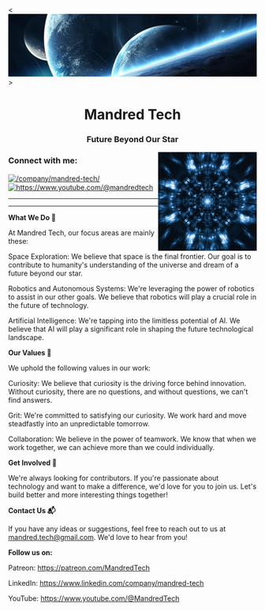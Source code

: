 <![Header](profile/banner.png)>
<h1 align="center">Mandred Tech</h1>
<h3 align="center">Future Beyond Our Star</h3>
<img align="right" alt="Hamster" width="200" src="giphy.gif">

<h3 align="left">Connect with me:</h3>
<p align="left">
<a href="https://linkedin.com/in//company/mandred-tech/" target="blank"><img align="center" src="https://raw.githubusercontent.com/rahuldkjain/github-profile-readme-generator/master/src/images/icons/Social/linked-in-alt.svg" alt="/company/mandred-tech/" height="30" width="40" /></a>
<a href="https://www.youtube.com/c/https://www.youtube.com/@mandredtech" target="blank"><img align="center" src="https://raw.githubusercontent.com/rahuldkjain/github-profile-readme-generator/master/src/images/icons/Social/youtube.svg" alt="https://www.youtube.com/@mandredtech" height="30" width="40" /></a>
</p>

**    **
**    **

**What We Do 🚀**

At Mandred Tech, our focus areas are mainly these:

Space Exploration: We believe that space is the final frontier. Our goal is to contribute to humanity's understanding of the universe and dream of a future beyond our star.

Robotics and Autonomous Systems: We're leveraging the power of robotics to assist in our other goals. We believe that robotics will play a crucial role in the future of technology.

Artificial Intelligence: We're tapping into the limitless potential of AI. We believe that AI will play a significant role in shaping the future technological landscape.

**Our Values 💖**

We uphold the following values in our work:

Curiosity: We believe that curiosity is the driving force behind innovation. Without curiosity, there are no questions, and without questions, we can't find answers.

Grit: We're committed to satisfying our curiosity. We work hard and move steadfastly into an unpredictable tomorrow.

Collaboration: We believe in the power of teamwork. We know that when we work together, we can achieve more than we could individually.

**Get Involved 🤝**

We're always looking for contributors. If you're passionate about technology and want to make a difference, we'd love for you to join us. Let's build better and more interesting things together!

**Contact Us 📬**

If you have any ideas or suggestions, feel free to reach out to us at mandred.tech@gmail.com. We'd love to hear from you!

**Follow us on:**

Patreon: https://patreon.com/MandredTech

LinkedIn: https://www.linkedin.com/company/mandred-tech

YouTube: https://www.youtube.com/@MandredTech
